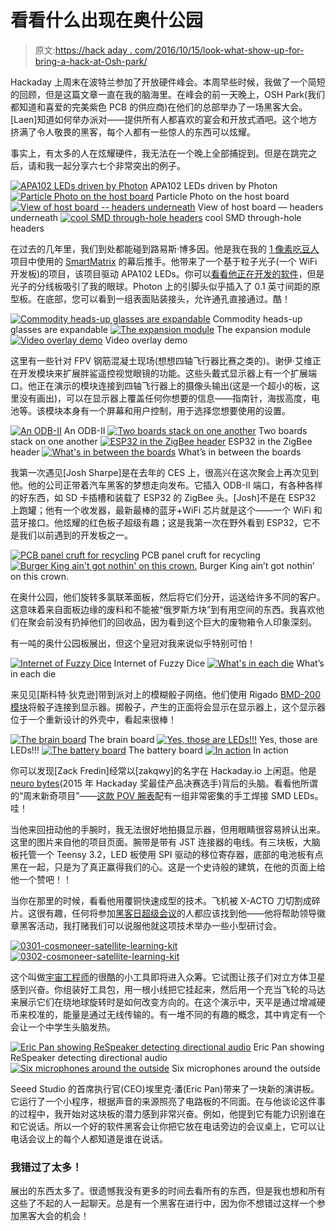 # 看看什么出现在奥什公园

> 原文:[https://hack aday . com/2016/10/15/look-what-show-up-for-bring-a-hack-at-Osh-park/](https://hackaday.com/2016/10/15/look-what-showed-up-for-bring-a-hack-at-osh-park/)

Hackaday 上周末在波特兰参加了开放硬件峰会。本周早些时候，我做了一个简短的回顾，但是这篇文章一直在我的脑海里。在峰会的前一天晚上，OSH Park(我们都知道和喜爱的完美紫色 PCB 的供应商)在他们的总部举办了一场黑客大会。[Laen]知道如何举办派对——提供所有人都喜欢的宴会和开放式酒吧。这个地方挤满了令人敬畏的黑客，每个人都有一些惊人的东西可以炫耀。

事实上，有太多的人在炫耀硬件，我无法在一个晚上全部捕捉到。但是在跳完之后，请和我一起分享六七个非常突出的例子。

 [![APA102 LEDs driven by Photon](../Images/9901e5d670048a3d94d263bab718aefb.png "0101-louisbeaudoin-particle-apa102")](https://hackaday.com/2016/10/15/look-what-showed-up-for-bring-a-hack-at-osh-park/0101-louisbeaudoin-particle-apa102/) APA102 LEDs driven by Photon [![Particle Photo on the host board](../Images/e9ff6a5d53c2db352dffdef75c8331d2.png "0102-louisbeaudoin-particle-driverboard")](https://hackaday.com/2016/10/15/look-what-showed-up-for-bring-a-hack-at-osh-park/0102-louisbeaudoin-particle-driverboard/) Particle Photo on the host board [![View of host board -- headers underneath](../Images/0c2ee1af419b168b1d87608de0d7def6.png "0103-louisbeaudoin-particle-hostboard")](https://hackaday.com/2016/10/15/look-what-showed-up-for-bring-a-hack-at-osh-park/0103-louisbeaudoin-particle-hostboard/) View of host board — headers underneath [![cool SMD through-hole headers](../Images/945bd9b3a7379eca1ced2cba9ab0e1a9.png "0104-louisbeaudoin-particle-through-headers")](https://hackaday.com/2016/10/15/look-what-showed-up-for-bring-a-hack-at-osh-park/0104-louisbeaudoin-particle-through-headers/) cool SMD through-hole headers

在过去的几年里，我们到处都能碰到路易斯·博多因。他是我在我的 [1 像素吃豆人](https://hackaday.com/2015/06/01/1-pixel-pacman/)项目中使用的 [SmartMatrix](https://hackaday.io/project/5900-smartmatrix-led-art-display-and-music-visualizer) 的幕后推手。他带来了一个基于粒子光子(一个 WiFi 开发板)的项目，该项目驱动 APA102 LEDs。你可以[看看他正在开发的软件](https://github.com/pixelmatix/SmartMatrix-Photon-APA102)，但是光子的分线板吸引了我的眼球。Photon 上的引脚头似乎插入了 0.1 英寸间距的原型板。在底部，您可以看到一组表面贴装接头，允许通孔直接通过。酷！

 [![Commodity heads-up glasses are expandable](../Images/9f7eab67d23ec45a51cc97207e1d6f09.png "0701-shea-ivey-laforge-fpv-overlay")](https://i0.wp.com/hackaday.com/wp-content/uploads/2016/10/0701-shea-ivey-laforge-fpv-overlay.jpg?ssl=1) Commodity heads-up glasses are expandable [![The expansion module](../Images/32c8eb49cdb5b92b57828d74c51e44c4.png "0702-shea-ivey-laforge-fpv-overlay")](https://i0.wp.com/hackaday.com/wp-content/uploads/2016/10/0702-shea-ivey-laforge-fpv-overlay.jpg?ssl=1) The expansion module [![Video overlay demo](../Images/361db4124bbfd2040b41c90734b8b36f.png "0703-shea-ivey-laforge-fpv-overlay")](https://i0.wp.com/hackaday.com/wp-content/uploads/2016/10/0703-shea-ivey-laforge-fpv-overlay.gif?ssl=1) Video overlay demo

这里有一些针对 FPV 钢筋混凝土现场(想想四轴飞行器比赛之类的)。谢伊·艾维正在开发模块来扩展胖鲨遥控视觉眼镜的功能。这些头戴式显示器上有一个扩展端口。他正在演示的模块连接到四轴飞行器上的摄像头输出(这是一个超小的板，这里没有画出)，可以在显示器上覆盖任何你想要的信息——指南针，海拔高度，电池等。该模块本身有一个屏幕和用户控制，用于选择您想要使用的设置。

 [![An ODB-II](../Images/791c448726b500c95f2d323aae5acbda.png "0501-josh-sharpe-macchina-can-tool")](https://i0.wp.com/hackaday.com/wp-content/uploads/2016/10/0501-josh-sharpe-macchina-can-tool.jpg?ssl=1) An ODB-II [![Two boards stack on one another](../Images/c0fbb88b99469e004487ce6533fa3e61.png "0502-josh-sharpe-macchina-can-tool")](https://i0.wp.com/hackaday.com/wp-content/uploads/2016/10/0502-josh-sharpe-macchina-can-tool.jpg?ssl=1) Two boards stack on one another [![ESP32 in the ZigBee header](../Images/d6c21e5a9cccb2c7a4e00309547051fe.png "0503-josh-sharpe-macchina-can-tool")](https://i0.wp.com/hackaday.com/wp-content/uploads/2016/10/0503-josh-sharpe-macchina-can-tool.jpg?ssl=1) ESP32 in the ZigBee header [![What's in between the boards](../Images/d1ef0e67c1bb96ff0954a6e08bea81c6.png "0504-josh-sharpe-macchina-can-tool")](https://i0.wp.com/hackaday.com/wp-content/uploads/2016/10/0504-josh-sharpe-macchina-can-tool.jpg?ssl=1) What’s in between the boards

我第一次遇见[Josh Sharpe]是在去年的 CES 上，很高兴在这次聚会上再次见到他。他的公司正带着汽车黑客的梦想走向发布。它插入 ODB-II 端口，有各种各样的好东西，如 SD 卡插槽和装载了 ESP32 的 ZigBee 头。[Josh]不是在 ESP32 上跑罐；他有一个收发器，最新最棒的蓝牙+WiFi 芯片就是这个——一个 WiFi 和蓝牙接口。他炫耀的红色板子超级有趣；这是我第一次在野外看到 ESP32，它不是我们以前遇到的开发板之一。

 [![PCB panel cruft for recycling](../Images/631d291c6f23e0ca4b64492fa6f44af4.png "0601-osh-park-recycling")](https://hackaday.com/2016/10/15/look-what-showed-up-for-bring-a-hack-at-osh-park/0601-osh-park-recycling/) PCB panel cruft for recycling [![Burger King ain't got nothin' on this crown.](../Images/25a8caececa80f6659e9b07d3d631236.png "0602-osh-park-crown")](https://hackaday.com/2016/10/15/look-what-showed-up-for-bring-a-hack-at-osh-park/0602-osh-park-crown-2/) Burger King ain’t got nothin’ on this crown.

在奥什公园，他们旋转多氯联苯面板，然后将它们分开，运送给许多不同的客户。这意味着来自面板边缘的废料和不能被“俄罗斯方块”到有用空间的东西。我喜欢他们在聚会前没有扔掉他们的回收品，因为看到这个巨大的废物箱令人印象深刻。

有一吨的奥什公园板展出，但这个皇冠对我来说似乎特别可怕！

 [![Internet of Fuzzy Dice](../Images/6476603b30724f97ecb3052c80164928.png "0201-scott-dixon-internet-of-fuzzy-dice")](https://hackaday.com/2016/10/15/look-what-showed-up-for-bring-a-hack-at-osh-park/0201-scott-dixon-internet-of-fuzzy-dice/) Internet of Fuzzy Dice [![What's in each die](../Images/c935310637668777139b509cf9560a89.png "0201-scott-dixon-internet-of-fuzzy-dice-pcb")](https://hackaday.com/2016/10/15/look-what-showed-up-for-bring-a-hack-at-osh-park/0201-scott-dixon-internet-of-fuzzy-dice-pcb/) What’s in each die

来见见[斯科特·狄克逊]带到派对上的模糊骰子网络。他们使用 Rigado [BMD-200 模块](https://rigado.zendesk.com/hc/en-us/sections/205098027-Previous-modules)将骰子连接到显示器。掷骰子，产生的正面将会显示在显示器上，这个显示器位于一个重新设计的外壳中，看起来很棒！

 [![The brain board](../Images/a14501e5ef301d07a46ff770b815c80c.png "0801-zach-fredin-pov-watch-overview")](https://hackaday.com/2016/10/15/look-what-showed-up-for-bring-a-hack-at-osh-park/0801-zach-fredin-pov-watch-overview/) The brain board [![Yes, those are LEDs!!!](../Images/f22a27e8a703a2561d52a488649f45b4.png "0802-zach-fredin-pov-watch-leds")](https://hackaday.com/2016/10/15/look-what-showed-up-for-bring-a-hack-at-osh-park/0802-zach-fredin-pov-watch-leds/) Yes, those are LEDs!!! [![The battery board](../Images/f4c62d12d94475e0cd1e6a8da57d9706.png "0803-zach-fredin-pov-watch-battery")](https://hackaday.com/2016/10/15/look-what-showed-up-for-bring-a-hack-at-osh-park/0803-zach-fredin-pov-watch-battery/) The battery board [![In action](../Images/d98b545f31b8a230fe73a597223ea214.png "0804-zach-fredin-pov-watch-pandering")](https://hackaday.com/2016/10/15/look-what-showed-up-for-bring-a-hack-at-osh-park/0804-zach-fredin-pov-watch-pandering/) In action

你可以发现[Zack Fredin]经常以[zakqwy]的名字在 Hackaday.io 上闲逛。他是[neuro bytes](https://hackaday.io/project/3339-neurobytes)(2015 年 Hackaday 奖最佳产品决赛选手)背后的头脑。看看他所谓的“周末新奇项目”——[这款 POV 腕表](https://hackaday.io/project/8160-weekend-novelty-projects)配有一组非常密集的手工焊接 SMD LEDs。哇！

当他来回扭动他的手腕时，我无法很好地拍摄显示器，但用眼睛很容易辨认出来。这里的图片来自他的项目页面。腕带是带有 JST 连接器的电线。有三块板，大脑板托管一个 Teensy 3.2，LED 板使用 SPI 驱动的移位寄存器，底部的电池板有点黑在一起，只是为了真正赢得我们的心。这是一个史诗般的建筑，在他的页面上给他一个赞吧！！

当你在那里的时候，看看他用覆铜快速成型的技术。飞机被 X-ACTO 刀切割成碎片。这很有趣，任何将参加[黑客日超级会议](https://hackaday.io/superconference/)的人都应该找到他——他将帮助领导徽章黑客活动，我打赌我们可以说服他就这项技术举办一些小型研讨会。

 [![0301-cosmoneer-satellite-learning-kit](../Images/78d245f6090796de9285e9635b470556.png "0301-cosmoneer-satellite-learning-kit")](https://hackaday.com/2016/10/15/look-what-showed-up-for-bring-a-hack-at-osh-park/0301-cosmoneer-satellite-learning-kit/)  [![0302-cosmoneer-satellite-learning-kit](../Images/d71021d06e66e079a91a024ab114a2be.png "0302-cosmoneer-satellite-learning-kit")](https://hackaday.com/2016/10/15/look-what-showed-up-for-bring-a-hack-at-osh-park/0302-cosmoneer-satellite-learning-kit/) 

这个叫做[宇宙工程师](http://www.cosmospioneering.com/)的很酷的小工具即将进入众筹。它试图让孩子们对立方体卫星感到兴奋。你组装好工具包，用一根小线把它挂起来，然后用一个充当飞轮的马达来展示它们在绕地球旋转时是如何改变方向的。在这个演示中，天平是通过增减硬币来校准的，能量是通过无线传输的。有一堆不同的有趣的概念，其中肯定有一个会让一个中学生头脑发热。

 [![Eric Pan showing ReSpeaker detecting directional audio](../Images/6e35d8d809ca729028079a0247098fb1.png "0401-eric-pan-respeaker")](https://hackaday.com/2016/10/15/look-what-showed-up-for-bring-a-hack-at-osh-park/0401-eric-pan-respeaker/) Eric Pan showing ReSpeaker detecting directional audio [![Six microphones around the outside](../Images/c42ab97abd4df797fa61479aa3af4fa1.png "0402-eric-pan-respeaker")](https://hackaday.com/2016/10/15/look-what-showed-up-for-bring-a-hack-at-osh-park/0402-eric-pan-respeaker/) Six microphones around the outside

Seeed Studio 的首席执行官(CEO)埃里克·潘(Eric Pan)带来了一块新的演讲板。它运行了一个小程序，根据声音的来源照亮了电路板的不同面。在与他谈论这件事的过程中，我开始对这块板的潜力感到非常兴奋。例如，他提到它有能力识别谁在和它说话。所以一个好的软件黑客会让你把它放在电话旁边的会议桌上，它可以让电话会议上的每个人都知道是谁在说话。

### 我错过了太多！

展出的东西太多了。很遗憾我没有更多的时间去看所有的东西，但是我也想和所有这些了不起的人一起聊天。总是有一个黑客在进行中，因为你不想错过这样一个参加黑客大会的机会！